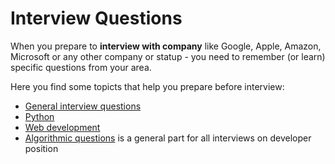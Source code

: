 Interview Questions
=========


When you prepare to **interview with company** like Google, Apple, Amazon, Microsoft or any other company or statup - you need to remember (or learn) specific questions from your area.

Here you find some topicts that help you prepare before interview:
- [General interview questions](general_questions.md)
- [Python](python.md)
- [Web development](web_development.md)
- [Algorithmic questions](algorithms.md) is a general part for all interviews on developer position
